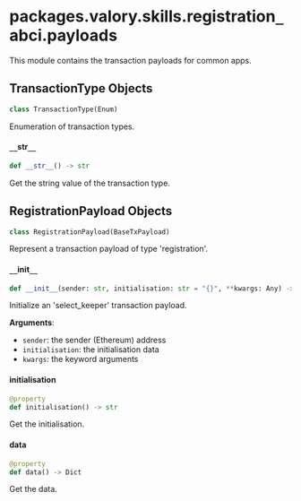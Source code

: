 <a id="packages.valory.skills.registration_abci.payloads"></a>

# packages.valory.skills.registration`_`abci.payloads

This module contains the transaction payloads for common apps.

<a id="packages.valory.skills.registration_abci.payloads.TransactionType"></a>

## TransactionType Objects

```python
class TransactionType(Enum)
```

Enumeration of transaction types.

<a id="packages.valory.skills.registration_abci.payloads.TransactionType.__str__"></a>

#### `__`str`__`

```python
def __str__() -> str
```

Get the string value of the transaction type.

<a id="packages.valory.skills.registration_abci.payloads.RegistrationPayload"></a>

## RegistrationPayload Objects

```python
class RegistrationPayload(BaseTxPayload)
```

Represent a transaction payload of type 'registration'.

<a id="packages.valory.skills.registration_abci.payloads.RegistrationPayload.__init__"></a>

#### `__`init`__`

```python
def __init__(sender: str, initialisation: str = "{}", **kwargs: Any) -> None
```

Initialize an 'select_keeper' transaction payload.

**Arguments**:

- `sender`: the sender (Ethereum) address
- `initialisation`: the initialisation data
- `kwargs`: the keyword arguments

<a id="packages.valory.skills.registration_abci.payloads.RegistrationPayload.initialisation"></a>

#### initialisation

```python
@property
def initialisation() -> str
```

Get the initialisation.

<a id="packages.valory.skills.registration_abci.payloads.RegistrationPayload.data"></a>

#### data

```python
@property
def data() -> Dict
```

Get the data.

